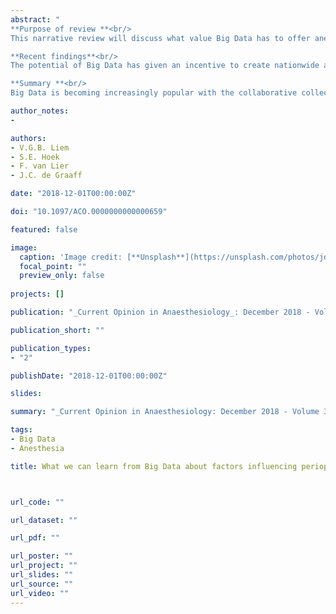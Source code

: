```yaml
---
abstract: "
**Purpose of review **<br/>
This narrative review will discuss what value Big Data has to offer anesthesiology and aims to highlight recently published articles of large databases exploring factors influencing perioperative outcome. Additionally, the future perspectives of Big Data and its major pitfalls will be discussed.<br/>

**Recent findings**<br/>
The potential of Big Data has given an incentive to create nationwide and anesthesia-initiated registries like the MPOG and NACOR. These large databases have contributed in elucidating some of the rare perioperative complications, such as declined cognition after exposure to general anesthesia and epidural hematomas in parturients. Additionally, they are useful in finding patterns such as similar outcome in subtypes of beta-blockers and lower incidence of pneumonia in preoperative influenza vaccinations in the elderly.<br/>

**Summary **<br/>
Big Data is becoming increasingly popular with the collaborative collection of registries offering anesthesia a way to explore rare perioperative complications and outcome to encourage further hypotheses testing. Although Big Data has its flaws in security, lack of expertise and methodological concerns, the future potential of analytics combined with genomics, machine learning and real-time decision support looks promising.<br/>"

author_notes:
- 

authors:
- V.G.B. Liem
- S.E. Hoek
- F. van Lier
- J.C. de Graaff

date: "2018-12-01T00:00:00Z"

doi: "10.1097/ACO.0000000000000659"

featured: false

image:
  caption: 'Image credit: [**Unsplash**](https://unsplash.com/photos/jdD8gXaTZsc)'
  focal_point: ""
  preview_only: false
  
projects: []

publication: "_Current Opinion in Anaesthesiology_: December 2018 - Volume 31 - Issue 6 - p 723-731"

publication_short: ""

publication_types:
- "2"

publishDate: "2018-12-01T00:00:00Z"

slides: 

summary: "_Current Opinion in Anaesthesiology: December 2018 - Volume 31 - Issue 6 - p 723-731_"

tags:
- Big Data
- Anesthesia

title: What we can learn from Big Data about factors influencing perioperative outcome



url_code: ""

url_dataset: ""

url_pdf: ""

url_poster: ""
url_project: ""
url_slides: ""
url_source: ""
url_video: ""
---
```


